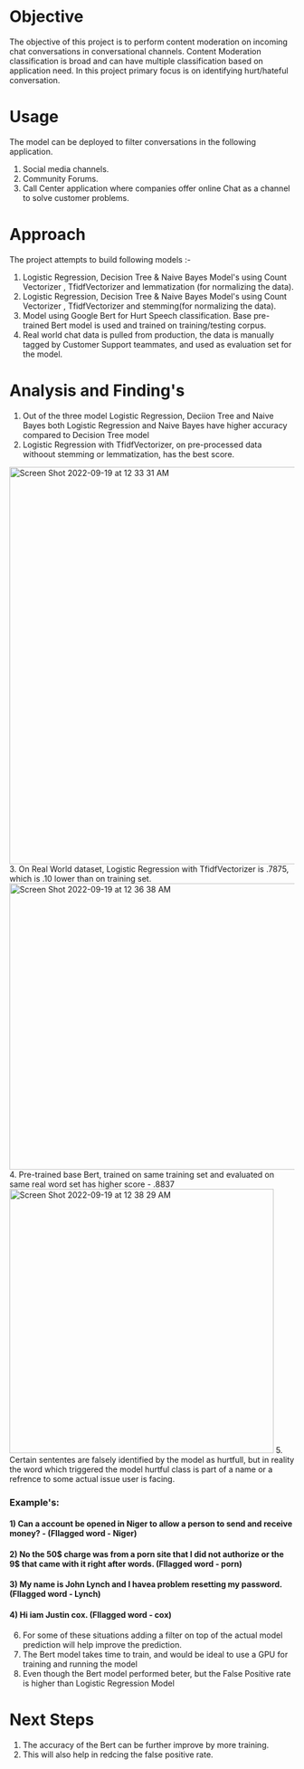 # Objective
The objective of this project is to perform content moderation on incoming chat conversations in conversational channels.
Content Moderation classification is broad and can have multiple classification based on application need.
In this project primary focus is on identifying hurt/hateful conversation.

# Usage
The model can be deployed to filter conversations in the following application.
1) Social media channels.
2) Community Forums.
3) Call Center application where companies offer online Chat as a channel to solve customer problems.

# Approach
The project attempts to build following models :-
1. Logistic Regression, Decision Tree & Naive Bayes Model's using Count Vectorizer , TfidfVectorizer and lemmatization (for normalizing the data).
2. Logistic Regression, Decision Tree & Naive Bayes Model's using Count Vectorizer , TfidfVectorizer and stemming(for normalizing the data).
3. Model using Google Bert for Hurt Speech classification. Base pre-trained Bert model is used and trained on training/testing corpus.
5. Real world chat data is pulled from production, the data is manually tagged by Customer Support teammates, and used as evaluation set for the model.

# Analysis and Finding's
1. Out of the three model Logistic Regression, Deciion Tree and Naive Bayes both Logistic Regression and Naive Bayes have higher accuracy compared to Decision Tree model
2. Logistic Regression with TfidfVectorizer, on pre-processed data withoout stemming or lemmatization, has the best score.
 <img width="702" alt="Screen Shot 2022-09-19 at 12 33 31 AM" src="https://user-images.githubusercontent.com/97572000/190969758-1c5f2ba4-1e6b-447b-9529-1bfcf8df4c6c.png">
3. On Real World dataset, Logistic Regression with TfidfVectorizer is .7875, which is .10 lower than on training set.
<img width="506" alt="Screen Shot 2022-09-19 at 12 36 38 AM" src="https://user-images.githubusercontent.com/97572000/190970255-b9d6bf4a-995f-4be8-8064-aef727859aff.png">
4. Pre-trained base Bert, trained on same training set and evaluated on same real word set has higher score - .8837
 <img width="467" alt="Screen Shot 2022-09-19 at 12 38 29 AM" src="https://user-images.githubusercontent.com/97572000/190970558-1602b1a7-7db3-4df0-a122-213869b105c1.png">
5. Certain sententes are falsely identified by the model as hurtfull, but in reality the word which triggered the model hurtful class is part of a name or 
a refrence to some actual issue user is facing.

### Example's: 
#### 1) Can a  account be opened in Niger to allow a person to send and receive money?  - (Fllagged word - Niger)
#### 2) No the 50$ charge was from a porn site that I did not authorize or the 9$ that came with it right after words. (Fllagged word - porn)
#### 3) My name is John Lynch and I havea problem resetting my password. (Fllagged word - Lynch) 
#### 4) Hi iam Justin cox. (Fllagged word - cox) 

6. For some of these situations adding a filter on top of the actual model prediction will help improve the prediction. 
7. The Bert model takes time to train, and would be ideal to use a GPU for training and running the model
8. Even though the Bert model performed beter, but the False Positive rate is higher than Logistic Regression Model 

# Next Steps
1. The accuracy of the Bert can be further improve by more training.
2. This will also help in redcing the false positive rate.

